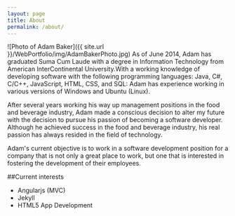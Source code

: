 ```yaml
---
layout: page
title: About
permalink: /about/
---
```


![Photo of Adam Baker]({{ site.url }}/WebPortfolio/img/AdamBakerPhoto.jpg)
As of June 2014, Adam has graduated Suma Cum Laude with a degree in Information Technology from American InterContinental University.With a working knowledge of developing software with the following programming languages: Java, C#, C/C++, JavaScript, HTML, CSS, and SQL: Adam has experience working in various versions of Windows and Ubuntu (Linux).

After several years working his way up management positions in the food and beverage industry, Adam made a conscious decision to alter my future with the decision to pursue his passion of becoming a software developer. Although he achieved success in the food and beverage industry, his real passion has always resided in the field of technology. 

Adam's current objective is to work in a software development position for a company that is not only a great place to work, but one that is interested in fostering the development of their employees.

##Current interests
- Angularjs (MVC)
- Jekyll
- HTML5 App Development
